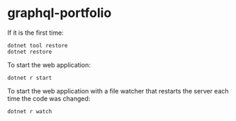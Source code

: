 # graphql-portfolio

If it is the first time:

```
dotnet tool restore
dotnet restore
```

To start the web application:

```
dotnet r start
```

To start the web application with a file watcher that restarts the server each time the code was changed:

```
dotnet r watch
```
